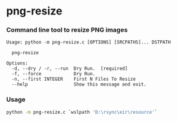 # png-resize

### Command line tool to resize PNG images
```
Usage: python -m png-resize.c [OPTIONS] [SRCPATHS]... DSTPATH

  png-resize

Options:
  -d, --dry / -r, --run  Dry Run.  [required]
  -f, --force            Dry Run.
  -n, --first INTEGER    First N Files To Resize
  --help                 Show this message and exit.
```

### Usage

```bash
python -m png-resize.c `wslpath 'D:\rsync\eir\resource'`
```
